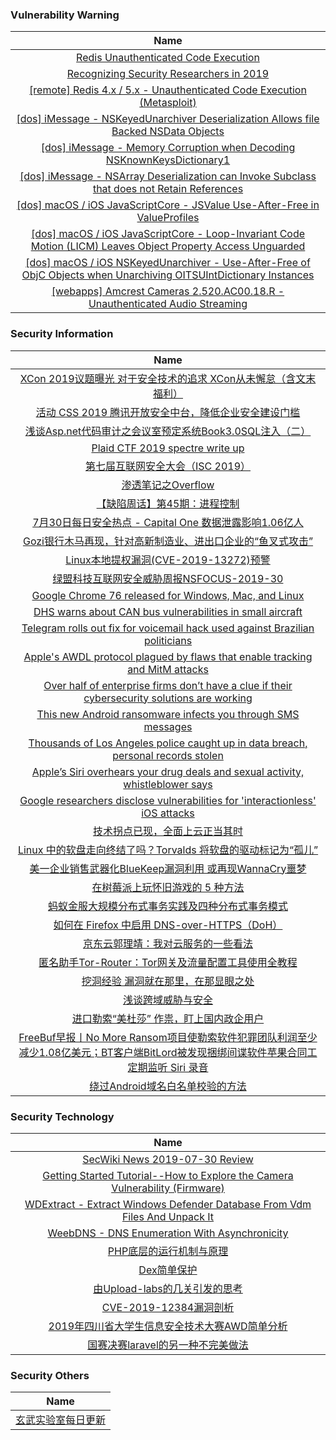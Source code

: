 ###  						       							Vulnerability Warning

|                             Name                             |
| :----------------------------------------------------------: |
|[Redis Unauthenticated Code Execution](https://cxsecurity.com/issue/WLB-2019070149)|
|[Recognizing Security Researchers in 2019](https://msrc-blog.microsoft.com/2019/07/30/recognizing-security-researchers-in-2019/)|
|[[remote] Redis 4.x / 5.x - Unauthenticated Code Execution (Metasploit)](https://www.exploit-db.com/exploits/47195)|
|[[dos] iMessage - NSKeyedUnarchiver Deserialization Allows file Backed NSData Objects](https://www.exploit-db.com/exploits/47194)|
|[[dos] iMessage - Memory Corruption when Decoding NSKnownKeysDictionary1](https://www.exploit-db.com/exploits/47193)|
|[[dos] iMessage - NSArray Deserialization can Invoke Subclass that does not Retain References](https://www.exploit-db.com/exploits/47192)|
|[[dos] macOS / iOS JavaScriptCore - JSValue Use-After-Free in ValueProfiles](https://www.exploit-db.com/exploits/47191)|
|[[dos] macOS / iOS JavaScriptCore - Loop-Invariant Code Motion (LICM) Leaves Object Property Access Unguarded](https://www.exploit-db.com/exploits/47190)|
|[[dos] macOS / iOS NSKeyedUnarchiver - Use-After-Free of ObjC Objects when Unarchiving OITSUIntDictionary Instances](https://www.exploit-db.com/exploits/47189)|
|[[webapps] Amcrest Cameras 2.520.AC00.18.R - Unauthenticated Audio Streaming](https://www.exploit-db.com/exploits/47188)|

### 						        							Security Information
|                             Name                             |
| :----------------------------------------------------------: |
| [XCon 2019议题曝光  对于安全技术的追求 XCon从未懈怠（含文末福利）](https://www.anquanke.com/post/id/183009) |
| [活动  CSS 2019 腾讯开放安全中台，降低企业安全建设门槛](https://www.anquanke.com/post/id/182565) |
| [浅谈Asp.net代码审计之会议室预定系统Book3.0SQL注入（二）](https://www.anquanke.com/post/id/183058) |
| [Plaid CTF 2019 spectre write up](https://www.anquanke.com/post/id/182979) |
| [第七届互联网安全大会（ISC 2019）](https://www.anquanke.com/post/id/183032) |
| [渗透笔记之Overflow](https://www.anquanke.com/post/id/182846) |
| [【缺陷周话】第45期：进程控制](https://www.anquanke.com/post/id/182976) |
| [7月30日每日安全热点 - Capital One 数据泄露影响1.06亿人](https://www.anquanke.com/post/id/182985) |
| [Gozi银行木马再现，针对高新制造业、进出口企业的“鱼叉式攻击”](https://www.secpulse.com/archives/110061.html) |
| [Linux本地提权漏洞(CVE-2019-13272)预警](https://www.secpulse.com/archives/110052.html) |
| [绿盟科技互联网安全威胁周报NSFOCUS-2019-30](http://blog.nsfocus.net/nsfocus-2019-30/) |
| [Google Chrome 76 released for Windows, Mac, and Linux](https://www.zdnet.com/article/google-chrome-76-released-for-windows-mac-and-linux/#ftag=RSSbaffb68) |
| [DHS warns about CAN bus vulnerabilities in small aircraft](https://www.zdnet.com/article/dhs-warns-about-can-bus-vulnerabilities-in-small-aircraft/#ftag=RSSbaffb68) |
| [Telegram rolls out fix for voicemail hack used against Brazilian politicians](https://www.zdnet.com/article/telegram-rolls-out-fix-for-voicemail-hack-used-against-brazilian-politicians/#ftag=RSSbaffb68) |
| [Apple's AWDL protocol plagued by flaws that enable tracking and MitM attacks](https://www.zdnet.com/article/apples-awdl-protocol-plagued-by-flaws-that-enable-tracking-and-mitm-attacks/#ftag=RSSbaffb68) |
| [Over half of enterprise firms don’t have a clue if their cybersecurity solutions are working](https://www.zdnet.com/article/over-half-of-enterprise-firms-dont-measure-the-performance-of-their-cybersecurity-tools/#ftag=RSSbaffb68) |
| [This new Android ransomware infects you through SMS messages](https://www.zdnet.com/article/this-new-android-ransomware-infects-you-through-sms-messages/#ftag=RSSbaffb68) |
| [Thousands of Los Angeles police caught up in data breach, personal records stolen](https://www.zdnet.com/article/thousands-of-los-angeles-police-caught-up-in-data-breach-personal-records-stolen/#ftag=RSSbaffb68) |
| [Apple’s Siri overhears your drug deals and sexual activity, whistleblower says](https://www.zdnet.com/article/apples-siri-overhears-your-drug-deals-and-sexual-activity-whistleblower-says/#ftag=RSSbaffb68) |
| [Google researchers disclose vulnerabilities for 'interactionless' iOS attacks](https://www.zdnet.com/article/google-researchers-disclose-vulnerabilities-for-interactionless-ios-attacks/#ftag=RSSbaffb68) |
| [技术拐点已现，全面上云正当其时](https://linux.cn/article-11168-1.html?utm_source=rss&utm_medium=rss) |
| [Linux 中的软盘走向终结了吗？Torvalds 将软盘的驱动标记为“孤儿”](https://linux.cn/article-11167-1.html?utm_source=rss&utm_medium=rss) |
| [美一企业销售武器化BlueKeep漏洞利用 或再现WannaCry噩梦](https://linux.cn/article-11166-1.html?utm_source=rss&utm_medium=rss) |
| [在树莓派上玩怀旧游戏的 5 种方法](https://linux.cn/article-11165-1.html?utm_source=rss&utm_medium=rss) |
| [蚂蚁金服大规模分布式事务实践及四种分布式事务模式](https://linux.cn/article-11164-1.html?utm_source=rss&utm_medium=rss) |
| [如何在 Firefox 中启用 DNS-over-HTTPS（DoH）](https://linux.cn/article-11163-1.html?utm_source=rss&utm_medium=rss) |
| [京东云郭理靖：我对云服务的一些看法](https://linux.cn/article-11162-1.html?utm_source=rss&utm_medium=rss) |
| [匿名助手Tor-Router：Tor网关及流量配置工具使用全教程](https://www.freebuf.com/articles/network/209145.html) |
| [挖洞经验  漏洞就在那里，在那显眼之处](https://www.freebuf.com/vuls/208915.html) |
| [浅谈跨域威胁与安全](https://www.freebuf.com/articles/web/208672.html) |
| [进口勒索“美杜莎” 作祟，盯上国内政企用户](https://www.freebuf.com/articles/system/208806.html) |
| [FreeBuf早报丨No More Ransom项目使勒索软件犯罪团队利润至少减少1.08亿美元；BT客户端BitLord被发现捆绑间谍软件苹果合同工定期监听 Siri 录音](https://www.freebuf.com/news/209796.html) |
| [绕过Android域名白名单校验的方法](https://www.freebuf.com/articles/web/208868.html) |

### 						        							Security  Technology
|                             Name                                    |
| :----------------------------------------------------------: |
|[SecWiki News 2019-07-30 Review](http://www.sec-wiki.com/?2019-07-30)|
|[Getting Started Tutorial--How to Explore the Camera Vulnerability (Firmware)](https://paper.seebug.org/993/)|
|[WDExtract - Extract Windows Defender Database From Vdm Files And Unpack It](http://www.kitploit.com/2019/07/wdextract-extract-windows-defender.html)|
|[WeebDNS - DNS Enumeration With Asynchronicity](http://www.kitploit.com/2019/07/weebdns-dns-enumeration-with.html)|
|[PHP底层的运行机制与原理](http://xz.aliyun.com/t/5774)|
|[Dex简单保护](http://xz.aliyun.com/t/5789)|
|[由Upload-labs的几关引发的思考](http://xz.aliyun.com/t/5791)|
|[CVE-2019-12384漏洞剖析](http://xz.aliyun.com/t/5792)|
|[2019年四川省大学生信息安全技术大赛AWD简单分析](http://xz.aliyun.com/t/5793)|
|[国赛决赛laravel的另一种不完美做法](http://xz.aliyun.com/t/5816)|

### 						        							Security  Others
|                             Name                                    |
| :----------------------------------------------------------: |
|[玄武实验室每日更新](https://weibo.com/p/1006065582522936/wenzhang?from=page_100606_profile&wvr=6&mod=wenzhangmore)|

